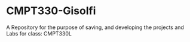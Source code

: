 # CMPT330-Gisolfi
A Repository for the purpose of saving, and developing the projects and Labs for class: CMPT330L
